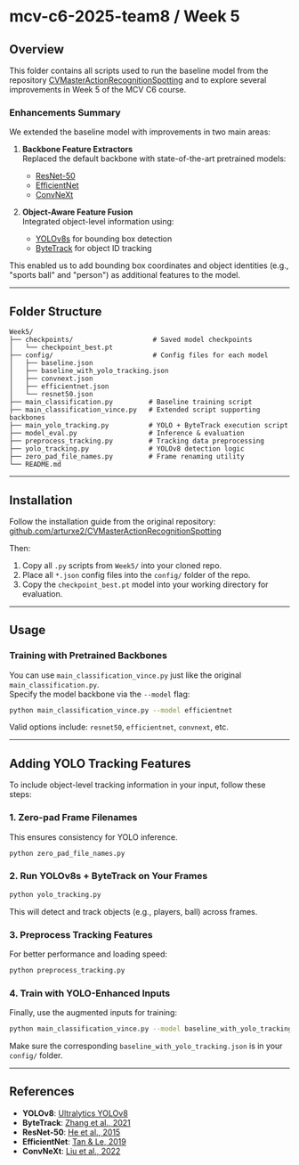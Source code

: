 # mcv-c6-2025-team8 / Week 5

## Overview

This folder contains all scripts used to run the baseline model from the repository [CVMasterActionRecognitionSpotting](https://github.com/arturxe2/CVMasterActionRecognitionSpotting) and to explore several improvements in Week 5 of the MCV C6 course.

### Enhancements Summary

We extended the baseline model with improvements in two main areas:

1. **Backbone Feature Extractors**  
   Replaced the default backbone with state-of-the-art pretrained models:
   - [ResNet-50](https://arxiv.org/abs/1512.03385)  
   - [EfficientNet](https://arxiv.org/abs/1905.11946)  
   - [ConvNeXt](https://arxiv.org/abs/2201.03545)

2. **Object-Aware Feature Fusion**  
   Integrated object-level information using:
   - [YOLOv8s](https://github.com/ultralytics/ultralytics) for bounding box detection  
   - [ByteTrack](https://github.com/ifzhang/ByteTrack) for object ID tracking

This enabled us to add bounding box coordinates and object identities (e.g., "sports ball" and "person") as additional features to the model.

---

## Folder Structure

```
Week5/
├── checkpoints/                    # Saved model checkpoints
│   └── checkpoint_best.pt
├── config/                         # Config files for each model
│   ├── baseline.json
│   ├── baseline_with_yolo_tracking.json
│   ├── convnext.json
│   ├── efficientnet.json
│   └── resnet50.json
├── main_classification.py         # Baseline training script
├── main_classification_vince.py   # Extended script supporting backbones
├── main_yolo_tracking.py          # YOLO + ByteTrack execution script
├── model_eval.py                  # Inference & evaluation
├── preprocess_tracking.py         # Tracking data preprocessing
├── yolo_tracking.py               # YOLOv8 detection logic
├── zero_pad_file_names.py         # Frame renaming utility
└── README.md
```

---

## Installation

Follow the installation guide from the original repository:  
[github.com/arturxe2/CVMasterActionRecognitionSpotting](https://github.com/arturxe2/CVMasterActionRecognitionSpotting)

Then:

1. Copy all `.py` scripts from `Week5/` into your cloned repo.
2. Place all `*.json` config files into the `config/` folder of the repo.
3. Copy the `checkpoint_best.pt` model into your working directory for evaluation.

---

## Usage

### Training with Pretrained Backbones

You can use `main_classification_vince.py` just like the original `main_classification.py`.  
Specify the model backbone via the `--model` flag:

```bash
python main_classification_vince.py --model efficientnet
```

Valid options include: `resnet50`, `efficientnet`, `convnext`, etc.

---

## Adding YOLO Tracking Features

To include object-level tracking information in your input, follow these steps:

### 1. Zero-pad Frame Filenames
This ensures consistency for YOLO inference.

```bash
python zero_pad_file_names.py
```

### 2. Run YOLOv8s + ByteTrack on Your Frames

```bash
python yolo_tracking.py
```

This will detect and track objects (e.g., players, ball) across frames.

### 3. Preprocess Tracking Features

For better performance and loading speed:

```bash
python preprocess_tracking.py
```

### 4. Train with YOLO-Enhanced Inputs

Finally, use the augmented inputs for training:

```bash
python main_classification_vince.py --model baseline_with_yolo_tracking
```

Make sure the corresponding `baseline_with_yolo_tracking.json` is in your `config/` folder.

---

## References

- **YOLOv8**: [Ultralytics YOLOv8](https://github.com/ultralytics/ultralytics)  
- **ByteTrack**: [Zhang et al., 2021](https://github.com/ifzhang/ByteTrack)  
- **ResNet-50**: [He et al., 2015](https://arxiv.org/abs/1512.03385)  
- **EfficientNet**: [Tan & Le, 2019](https://arxiv.org/abs/1905.11946)  
- **ConvNeXt**: [Liu et al., 2022](https://arxiv.org/abs/2201.03545)
